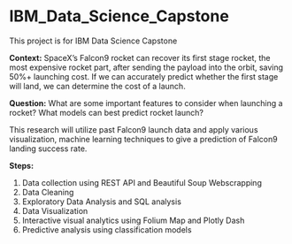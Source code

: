 # IBM_Data_Science_Capstone
This project is for IBM Data Science Capstone

**Context:**
SpaceX’s Falcon9 rocket can recover its first stage rocket, the most expensive rocket part, after sending the payload into the orbit, saving 50%+ launching cost.
If we can accurately predict whether the first stage will land, we can determine the cost of a launch. 

**Question:**
What are some important features to consider when launching a rocket?
What models can best predict rocket launch?

This research will utilize past Falcon9 launch data and apply various visualization, machine learning techniques to give a prediction of Falcon9 landing success rate.

**Steps:**
1. Data collection using REST API and Beautiful Soup Webscrapping
2. Data Cleaning
3. Exploratory Data Analysis and SQL analysis
4. Data Visualization
5. Interactive visual analytics using Folium Map and Plotly Dash
6. Predictive analysis using classification models
